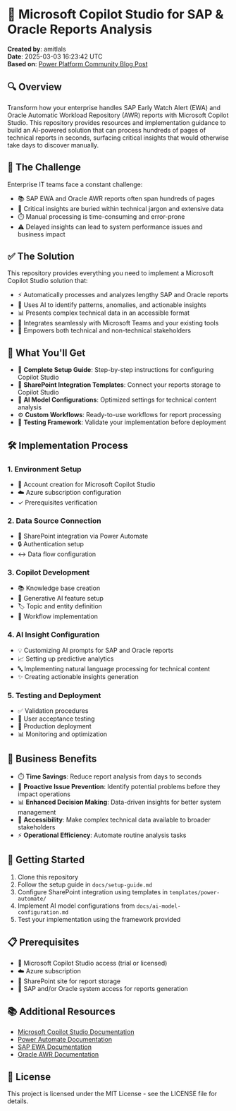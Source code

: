 # 🤖 Microsoft Copilot Studio for SAP & Oracle Reports Analysis

**Created by**: amitlals  
**Date**: 2025-03-03 16:23:42 UTC  
**Based on**: [Power Platform Community Blog Post](https://community.powerplatform.com/blogs/post/?postid=b04a1e37-8964-ef11-bfe3-6045bda6da2f)

## 🔍 Overview

Transform how your enterprise handles SAP Early Watch Alert (EWA) and Oracle Automatic Workload Repository (AWR) reports with Microsoft Copilot Studio. This repository provides resources and implementation guidance to build an AI-powered solution that can process hundreds of pages of technical reports in seconds, surfacing critical insights that would otherwise take days to discover manually.

## 🚨 The Challenge

Enterprise IT teams face a constant challenge:
- 📚 SAP EWA and Oracle AWR reports often span hundreds of pages
- 🧩 Critical insights are buried within technical jargon and extensive data
- ⏱️ Manual processing is time-consuming and error-prone
- ⚠️ Delayed insights can lead to system performance issues and business impact

## ✅ The Solution

This repository provides everything you need to implement a Microsoft Copilot Studio solution that:
- ⚡ Automatically processes and analyzes lengthy SAP and Oracle reports
- 🧠 Uses AI to identify patterns, anomalies, and actionable insights
- 📊 Presents complex technical data in an accessible format
- 🔄 Integrates seamlessly with Microsoft Teams and your existing tools
- 👥 Empowers both technical and non-technical stakeholders

## 🎁 What You'll Get

- 📘 **Complete Setup Guide**: Step-by-step instructions for configuring Copilot Studio
- 🔗 **SharePoint Integration Templates**: Connect your reports storage to Copilot Studio
- 🤖 **AI Model Configurations**: Optimized settings for technical content analysis
- ⚙️ **Custom Workflows**: Ready-to-use workflows for report processing
- 🧪 **Testing Framework**: Validate your implementation before deployment

## 🛠️ Implementation Process

### 1. Environment Setup
- 🔑 Account creation for Microsoft Copilot Studio
- ☁️ Azure subscription configuration
- ✓ Prerequisites verification

### 2. Data Source Connection
- 📂 SharePoint integration via Power Automate
- 🔒 Authentication setup
- ↔️ Data flow configuration

### 3. Copilot Development
- 📚 Knowledge base creation
- 🧠 Generative AI feature setup
- 🏷️ Topic and entity definition
- 🔄 Workflow implementation

### 4. AI Insight Configuration
- 💡 Customizing AI prompts for SAP and Oracle reports
- 📈 Setting up predictive analytics
- 🔤 Implementing natural language processing for technical content
- ✨ Creating actionable insights generation

### 5. Testing and Deployment
- ✅ Validation procedures
- 👥 User acceptance testing
- 🚀 Production deployment
- 📊 Monitoring and optimization

## 💼 Business Benefits

- ⏱️ **Time Savings**: Reduce report analysis from days to seconds
- 🔮 **Proactive Issue Prevention**: Identify potential problems before they impact operations
- 📊 **Enhanced Decision Making**: Data-driven insights for better system management
- 🧩 **Accessibility**: Make complex technical data available to broader stakeholders
- ⚡ **Operational Efficiency**: Automate routine analysis tasks

## 🚀 Getting Started

1. Clone this repository
2. Follow the setup guide in `docs/setup-guide.md`
3. Configure SharePoint integration using templates in `templates/power-automate/`
4. Implement AI model configurations from `docs/ai-model-configuration.md`
5. Test your implementation using the framework provided

## 📋 Prerequisites

- 🤖 Microsoft Copilot Studio access (trial or licensed)
- ☁️ Azure subscription
- 📂 SharePoint site for report storage
- 💾 SAP and/or Oracle system access for reports generation

## 📚 Additional Resources

- [Microsoft Copilot Studio Documentation](https://learn.microsoft.com/en-us/microsoft-copilot-studio/)
- [Power Automate Documentation](https://learn.microsoft.com/en-us/power-automate/)
- [SAP EWA Documentation](https://support.sap.com/en/alm/solution-manager/operations/early-watch-alert.html)
- [Oracle AWR Documentation](https://docs.oracle.com/en/database/oracle/oracle-database/19/tgdba/gathering-database-statistics.html#GUID-144711F9-85AE-4281-B548-3E01280F9A56)

## 📄 License

This project is licensed under the MIT License - see the LICENSE file for details.
